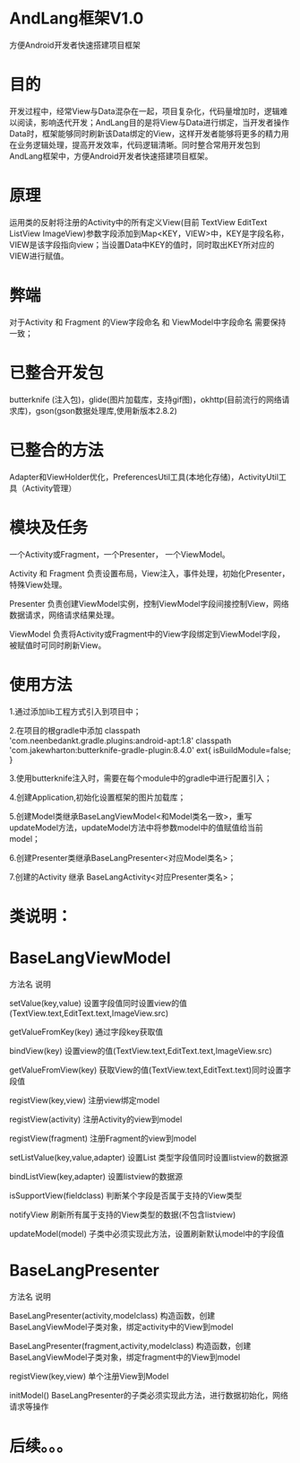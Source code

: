 # AndLang框架V1.0
方便Android开发者快速搭建项目框架
# 目的
开发过程中，经常View与Data混杂在一起，项目复杂化，代码量增加时，逻辑难以阅读，影响迭代开发；AndLang目的是将View与Data进行绑定，当开发者操作Data时，框架能够同时刷新该Data绑定的View，这样开发者能够将更多的精力用在业务逻辑处理，提高开发效率，代码逻辑清晰。同时整合常用开发包到AndLang框架中，方便Android开发者快速搭建项目框架。
# 原理
运用类的反射将注册的Activity中的所有定义View(目前 TextView EditText ListView ImageView)参数字段添加到Map<KEY，VIEW>中，KEY是字段名称，VIEW是该字段指向view；当设置Data中KEY的值时，同时取出KEY所对应的VIEW进行赋值。
# 弊端
对于Activity 和 Fragment 的View字段命名 和 ViewModel中字段命名 需要保持一致；
# 已整合开发包
butterknife (注入包)，glide(图片加载库，支持gif图)，okhttp(目前流行的网络请求库)，gson(gson数据处理库,使用新版本2.8.2)
# 已整合的方法
Adapter和ViewHolder优化，PreferencesUtil工具(本地化存储)，ActivityUtil工具（Activity管理）
# 模块及任务
一个Activity或Fragment，一个Presenter， 一个ViewModel。

Activity 和 Fragment 负责设置布局，View注入，事件处理，初始化Presenter，特殊View处理。

Presenter 负责创建ViewModel实例，控制ViewModel字段间接控制View，网络数据请求，网络请求结果处理。

ViewModel 负责将Activity或Fragment中的View字段绑定到ViewModel字段，被赋值时可同时刷新View。
# 使用方法
1.通过添加lib工程方式引入到项目中；

2.在项目的根gradle中添加
classpath 'com.neenbedankt.gradle.plugins:android-apt:1.8'
classpath 'com.jakewharton:butterknife-gradle-plugin:8.4.0'
ext{
		isBuildModule=false; 
}

3.使用butterknife注入时，需要在每个module中的gradle中进行配置引入；

4.创建Application,初始化设置框架的图片加载库；

5.创建Model类继承BaseLangViewModel<和Model类名一致>，重写updateModel方法，updateModel方法中将参数model中的值赋值给当前model；

6.创建Presenter类继承BaseLangPresenter<对应Model类名>；

7.创建的Activity 继承 BaseLangActivity<对应Presenter类名>；

# 类说明：
# BaseLangViewModel
方法名				说明

setValue(key,value)		设置字段值同时设置view的值(TextView.text,EditText.text,ImageView.src)

getValueFromKey(key)		通过字段key获取值

bindView(key)			设置view的值(TextView.text,EditText.text,ImageView.src)

getValueFromView(key)		获取View的值(TextView.text,EditText.text)同时设置字段值

registView(key,view)		注册view绑定model

registView(activity)		注册Activity的view到model

registView(fragment)		注册Fragment的view到model

setListValue(key,value,adapter)	设置List 类型字段值同时设置listview的数据源

bindListView(key,adapter)	设置listview的数据源

isSupportView(fieldclass)	判断某个字段是否属于支持的View类型

notifyView			刷新所有属于支持的View类型的数据(不包含listview)

updateModel(model)		子类中必须实现此方法，设置刷新默认model中的字段值

# BaseLangPresenter
方法名						说明

BaseLangPresenter(activity,modelclass)		构造函数，创建BaseLangViewModel子类对象，绑定activity中的View到model

BaseLangPresenter(fragment,activity,modelclass)	构造函数，创建BaseLangViewModel子类对象，绑定fragment中的View到model

registView(key,view)				单个注册View到Model

initModel()					BaseLangPresenter的子类必须实现此方法，进行数据初始化，网络请求等操作

# 后续。。。
